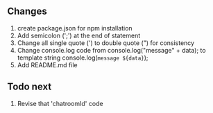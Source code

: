 ## Changes
1. create package.json for npm installation
2. Add semicolon (';') at the end of statement
3. Change all single quote (') to double quote (") for consistency 
4. Change console.log code from console.log("message" + data); to template string console.log(`message ${data}`);
5. Add README.md file

## Todo next
1. Revise that 'chatroomId' code